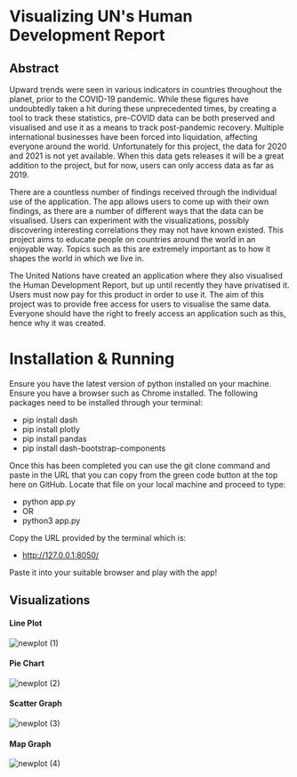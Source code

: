 # Visualizing UN's Human Development Report

## Abstract

Upward trends were seen in various indicators in countries throughout the planet, prior to the COVID-19 pandemic. While these figures have undoubtedly taken a hit during these unprecedented times, by creating a tool to track these statistics, pre-COVID data can be both preserved and visualised and use it as a means to track post-pandemic recovery. Multiple international businesses have been forced into liquidation, affecting everyone around the world. Unfortunately for this project, the data for 2020 and 2021 is not yet available. When this data gets releases it will be a great addition to the project, but for now, users can only access data as far as 2019. 

There are a countless number of findings received through the individual use of the application. The app allows users to come up with their own findings, as there are a number of different ways that the data can be visualised. Users can experiment with the visualizations, possibly discovering interesting correlations they may not have known existed. This project aims to educate people on countries around the world in an enjoyable way. Topics such as this are extremely important as to how it shapes the world in which we live in.

The United Nations have created an application where they also visualised the Human Development Report, but up until recently they have privatised it. Users must now pay for this product in order to use it. The aim of this project was to provide free access for users to visualise the same data. Everyone should have the right to freely access an application such as this, hence why it was created. 


# Installation & Running

Ensure you have the latest version of python installed on your machine.
Ensure you have a browser such as Chrome installed.
The following packages need to be installed through your terminal:
- pip install dash
- pip install plotly
- pip install pandas
- pip install dash-bootstrap-components

Once this has been completed you can use the git clone command and paste in the URL that you can copy from the green code button at the top here on GitHub. 
Locate that file on your local machine and proceed to type: 
- python app.py
- OR
- python3 app.py

Copy the URL provided by the terminal which is:
- http://127.0.0.1:8050/

Paste it into your suitable browser and play with the app!

## Visualizations

#### Line Plot
![newplot (1)](https://user-images.githubusercontent.com/55900589/161825304-86213e8b-9267-4c80-9646-1bad4f8cd230.png)

#### Pie Chart
![newplot (2)](https://user-images.githubusercontent.com/55900589/161825481-bc6b41ec-7f38-492f-a738-028e3c8420a0.png)

#### Scatter Graph
![newplot (3)](https://user-images.githubusercontent.com/55900589/161825524-c8bce6b6-b4f6-4b76-9af4-3ec457e46b74.png)

#### Map Graph
![newplot (4)](https://user-images.githubusercontent.com/55900589/161825564-01696c0b-70f9-4903-90bf-d90c12e23c80.png)
